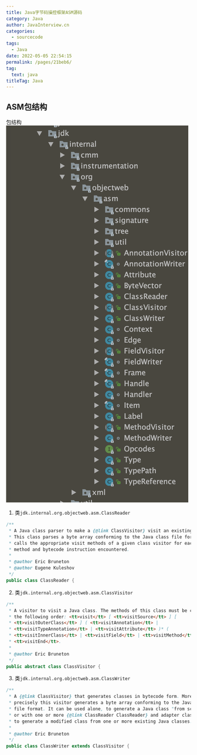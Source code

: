 ```yaml
---
title: Java字节码操控框架ASM源码
category: Java
author: JavaInterview.cn
categories: 
  - sourcecode
tags: 
  - Java
date: 2022-05-05 22:54:15
permalink: /pages/21beb6/
tag: 
  text: java
titleTag: Java
---
```


## ASM包结构
包结构
![](/media/pictures/java/asm_1_1.png)

1. 类`jdk.internal.org.objectweb.asm.ClassReader`
```java
/**
 * A Java class parser to make a {@link ClassVisitor} visit an existing class.
 * This class parses a byte array conforming to the Java class file format and
 * calls the appropriate visit methods of a given class visitor for each field,
 * method and bytecode instruction encountered.
 *
 * @author Eric Bruneton
 * @author Eugene Kuleshov
 */
public class ClassReader {

```
2. 类`jdk.internal.org.objectweb.asm.ClassVisitor`
```java
/**
 * A visitor to visit a Java class. The methods of this class must be called in
 * the following order: <tt>visit</tt> [ <tt>visitSource</tt> ] [
 * <tt>visitOuterClass</tt> ] ( <tt>visitAnnotation</tt> |
 * <tt>visitTypeAnnotation</tt> | <tt>visitAttribute</tt> )* (
 * <tt>visitInnerClass</tt> | <tt>visitField</tt> | <tt>visitMethod</tt> )*
 * <tt>visitEnd</tt>.
 *
 * @author Eric Bruneton
 */
public abstract class ClassVisitor {
```
3. 类`jdk.internal.org.objectweb.asm.ClassWriter`
```java
/**
 * A {@link ClassVisitor} that generates classes in bytecode form. More
 * precisely this visitor generates a byte array conforming to the Java class
 * file format. It can be used alone, to generate a Java class "from scratch",
 * or with one or more {@link ClassReader ClassReader} and adapter class visitor
 * to generate a modified class from one or more existing Java classes.
 *
 * @author Eric Bruneton
 */
public class ClassWriter extends ClassVisitor {


```

